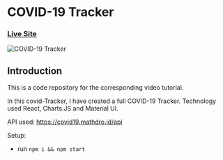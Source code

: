 # COVID-19 Tracker

### [Live Site](https://covid19statswebsite.netlify.com/)

![COVID-19 Tracker](https://i.ibb.co/X87BqVY/Screenshot-2020-04-13-at-10-14-58.png)

## Introduction
This is a code repository for the corresponding video tutorial. 

In this covid-Tracker, I have created a full COVID-19 Tracker. Technology used React, Charts.JS and Material UI.


API used: https://covid19.mathdro.id/api

Setup:
- run ```npm i && npm start```
